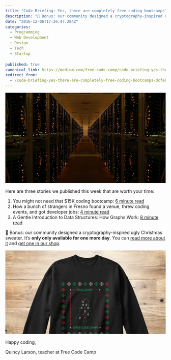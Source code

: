 ```yaml
---
title: "Code Briefing: Yes, there are completely free coding bootcamps"
description: "🎄 Bonus: our community designed a cryptography-inspired ugly Christmas sweater. It’s only only available for one more day. You can read more about it and get one in our shop."
date: "2016-12-06T17:26:47.284Z"
categories: 
  - Programming
  - Web Development
  - Design
  - Tech
  - Startup

published: true
canonical_link: https://medium.com/free-code-camp/code-briefing-yes-there-are-completely-free-coding-bootcamps-dcfebc05d530
redirect_from:
  - /code-briefing-yes-there-are-completely-free-coding-bootcamps-dcfebc05d530
---
```


![](./asset-1.jpeg)

Here are three stories we published this week that are worth your time:

1.  You might not need that $15K coding bootcamp: [6 minute read](http://bit.ly/2hd3dJH)
2.  How a bunch of strangers in Fresno found a venue, threw coding events, and got developer jobs: [4 minute read](http://bit.ly/2gzwxu3)
3.  A Gentle Introduction to Data Structures: How Graphs Work: [8 minute read](http://bit.ly/2hefMIL)

🎄 Bonus: our community designed a cryptography-inspired ugly Christmas sweater. It’s **only only available for one more day**. You can [read more about it](http://bit.ly/2fVxpwD) and [get one in our shop](http://bit.ly/2cGNEx2).

![](./asset-2.jpeg)

Happy coding,

Quincy Larson, teacher at Free Code Camp
